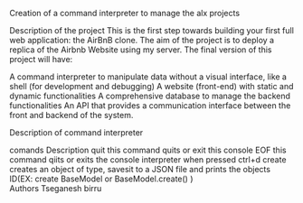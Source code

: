 Creation of a command interpreter to manage the alx projects

Description of the project
This is the first step towards building your first full web application: the AirBnB clone. The aim of the project is to deploy a replica of the Airbnb Website using my server. The final version of this project will have:

A command interpreter to manipulate data without a visual interface, like a shell (for development and debugging)
A website (front-end) with static and dynamic functionalities
A comprehensive database to manage the backend functionalities
An API that provides a communication interface between the front and backend of the system.


Description of command interpreter

comands                 Description
quit                 this command quits or exit this console
EOF                  this command qiits or exits the console interpreter when pressed ctrl+d
create <class>       creates an object of type, savesit to a JSON file and prints the objects ID(EX: create BaseModel
                      or BaseModel.create() )        
Authors
 Tseganesh birru             
